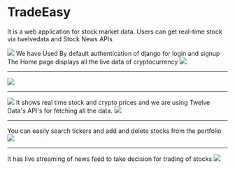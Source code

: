 # TradeEasy

It is a web application for stock market data. Users can get real-time stock via twelvedata and Stock News APIs

<img src="https://user-images.githubusercontent.com/106736371/232207939-5dab3435-df46-426e-86df-2fccdf2da6ae.png">
We have Used By default authentication of django for login and signup 
The Home page displays all the live data of cryptocurrency
<img src="https://user-images.githubusercontent.com/106736371/232208396-82545d7b-ed3b-4ecd-9684-4a46fb0d15a4.png">
<hr>
<img src="https://user-images.githubusercontent.com/106736371/232207995-46adc05d-2f01-4c81-b141-c6f96bd8ad9a.png">
<hr>
<img src="https://user-images.githubusercontent.com/106736371/232208159-f08feae8-52fe-4289-b37c-7ce6e61a2e26.png">
It shows real time stock and crypto prices and we are using Twelve Data's API's for fetching all the data.
<img src="https://user-images.githubusercontent.com/106736371/232208182-e8b66734-0a86-49b5-acac-70111399c9a6.png">
<hr>
You can easily search tickers and add and delete stocks from the portfolio
<img src="https://user-images.githubusercontent.com/106736371/232208403-d393a919-cb55-4773-a4c8-d1cf25a59c7b.png">
<hr>
It has live streaming of news feed to take decision for trading of stocks
<img src="https://user-images.githubusercontent.com/106736371/232208447-f2989c74-90ff-4168-9a6f-c26b0b8abf0f.png">
